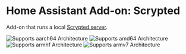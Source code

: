 # Home Assistant Add-on: Scrypted

Add-on that runs a local [Scrypted server](https://github.com/koush/scrypted).

![Supports aarch64 Architecture][aarch64-shield]
![Supports amd64 Architecture][amd64-shield]
![Supports armhf Architecture][armhf-shield]
![Supports armv7 Architecture][armv7-shield]

[amd64-shield]: https://img.shields.io/badge/amd64-yes-green.svg
[aarch64-shield]: https://img.shields.io/badge/aarch64-yes-green.svg
[armhf-shield]: https://img.shields.io/badge/armhf-yes-green.svg
[armv7-shield]: https://img.shields.io/badge/armv7-yes-green.svg
